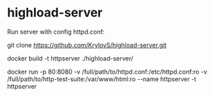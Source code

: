 # highload-server
Run server with config httpd.conf:

git clone https://github.com/KrylovS/highload-server.git

docker build -t httpserver ./highload-server/

docker run -p 80:8080 -v /full/path/to/httpd.conf:/etc/httpd.conf:ro -v /full/path/to/http-test-suite:/var/www/html:ro --name httpserver -t httpserver
